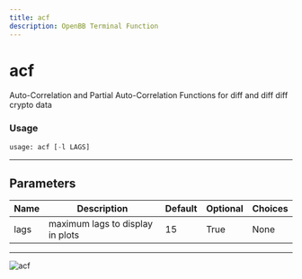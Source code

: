 ```yaml
---
title: acf
description: OpenBB Terminal Function
---
```


# acf

Auto-Correlation and Partial Auto-Correlation Functions for diff and diff diff crypto data
### Usage 
```python
usage: acf [-l LAGS]
```
---
## Parameters
| Name | Description | Default | Optional | Choices |
| ---- | ----------- | ------- | -------- | ------- |
| lags | maximum lags to display in plots | 15 | True | None |
---
![acf](https://user-images.githubusercontent.com/46355364/154305242-176c3ba1-ebfc-43e7-a027-46251fb02463.png)

